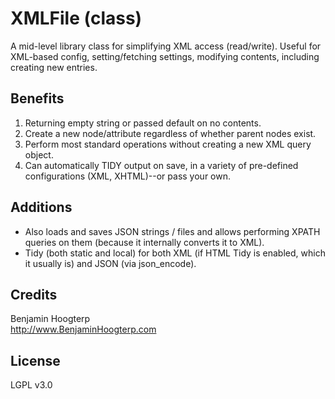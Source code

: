 # XMLFile (class)

A mid-level library class for simplifying XML access (read/write).  Useful for XML-based config, setting/fetching settings,
modifying contents, including creating new entries.

## Benefits

1. Returning empty string or passed default on no contents.
1. Create a new node/attribute regardless of whether parent nodes exist.
1. Perform most standard operations without creating a new XML query object.
1. Can automatically TIDY output on save, in a variety of pre-defined configurations (XML, XHTML)--or pass your own.

## Additions

- Also loads and saves JSON strings / files and allows performing XPATH queries on them (because it internally converts it to XML).
- Tidy (both static and local) for both XML (if HTML Tidy is enabled, which it usually is) and JSON (via json_encode).

## Credits

Benjamin Hoogterp  
http://www.BenjaminHoogterp.com

## License

LGPL v3.0
